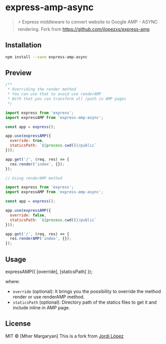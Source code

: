 # express-amp-async
> :zap: Express middleware to convert website to Google AMP - ASYNC rendering. Fork from https://github.com/jlopezxs/express-amp

## Installation

```sh
npm install --save express-amp-async
```

## Preview
```js
/**
 * Overriding the render method
 * You can use that to avoid use renderAMP
 * With that you can transform all /path in AMP pages
 */

import express from 'express';
import expressAMP from 'express-amp-async';

const app = express();

app.use(expressAMP({
  override: true,
  staticsPath: `${process.cwd()}/public`
}));

app.get('/', (req, res) => {
  res.render('index', {});
});

```

```js
// Using renderAMP method

import express from 'express';
import expressAMP from 'express-amp-async';

const app = express();

app.use(expressAMP({
  override: false,
  staticsPath: `${process.cwd()}/public`
}));

app.get('/', (req, res) => {
  res.renderAMP('index', {});
});

```

## Usage

expressAMP({ [override], [staticsPath] });
<!-- {.font-large} -->
where:

- `override` (optional): It brings you the possibility to override the method render or use renderAMP method.
- `staticsPath` (optional): Directory path of the statics files to get it and include inline in AMP page.


## License

MIT © [Mher Margaryan]
This is a fork from [Jordi López](http://jlopezxs.github.io)